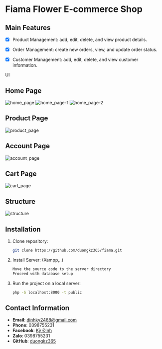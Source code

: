 # Fiama Flower E-commerce  Shop



## Main Features
- [x] Product Management: add, edit, delete, and view product details.
- [x] Order Management: create new orders, view, and update order status.
- [x] Customer Management: add, edit, delete, and view customer information.


UI
## Home Page
![home_page](https://github.com/user-attachments/assets/ab0e3de9-47c5-46b7-b7d6-9bcdd4b2269d)
![home_page-1](https://github.com/user-attachments/assets/1b36a020-3697-4e44-8756-020659a32d5d)
![home_page-2](https://github.com/user-attachments/assets/63b35d81-84c4-47be-b8f8-1f4112239caf)


## Product Page
![product_page](https://github.com/user-attachments/assets/b4a3e480-58f9-462d-899f-36faefda0a27)



## Account Page
![account_page](https://github.com/user-attachments/assets/16bbc2e8-96a2-4090-a76e-5c18248672b1)




## Cart Page

![cart_page](https://github.com/user-attachments/assets/d9f833f1-d5b0-454a-9911-90bbb2225fd5)




## Structure 
![structure](https://github.com/user-attachments/assets/07614c85-f1d5-4af7-a797-9f9c4d5bfe87)




## Installation
1. Clone repository:
    ```sh
    git clone https://github.com/duongkz365/fiama.git
    ```
2. Install Server: (Xampp,..)
    ```sh
    Move the source code to the server directory
    Proceed with database setup
    ```
3. Run the project on a local server:
    ```sh
    php -S localhost:8000 -t public
    ```
## Contact Information
- **Email**: dinhky2468@gmail.com
- **Phone**: 0398755231
- **Facebook**: [Kỳ Đinh](https://www.facebook.com/kydingy)
- **Zalo**: 0398755231
- **GitHub**: [duongkz365](https://github.com/duongkz365)

